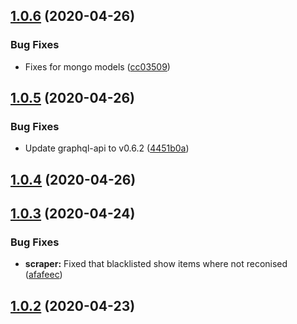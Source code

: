 ## [1.0.6](https://github.com/pct-org/getting-started/compare/v1.0.5...v1.0.6) (2020-04-26)


### Bug Fixes

* Fixes for mongo models ([cc03509](https://github.com/pct-org/getting-started/commit/cc035098ae53457b167044b6817ffa9225e699c0))



## [1.0.5](https://github.com/pct-org/getting-started/compare/v1.0.4...v1.0.5) (2020-04-26)


### Bug Fixes

* Update graphql-api to v0.6.2 ([4451b0a](https://github.com/pct-org/getting-started/commit/4451b0af08389b1ee0fcb598e544aaceed3d798c))



## [1.0.4](https://github.com/pct-org/getting-started/compare/v1.0.3...v1.0.4) (2020-04-26)



## [1.0.3](https://github.com/pct-org/getting-started/compare/v1.0.2...v1.0.3) (2020-04-24)


### Bug Fixes

* **scraper:** Fixed that blacklisted show items where not reconised ([afafeec](https://github.com/pct-org/getting-started/commit/afafeec2c3d4454c4346140995b3ada7d5ff03d5))



## [1.0.2](https://github.com/pct-org/getting-started/compare/v1.0.1...v1.0.2) (2020-04-23)



